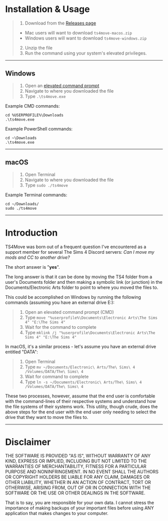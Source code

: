 # Installation & Usage
> 1. Download from the [Releases page](https://github.com/hextrace/TS4move/releases/)
> - Mac users will want to download `ts4move-macos.zip`
> - Windows users will want to download `ts4move-windows.zip`
> 2. Unzip the file
> 3. Run the command using your system's elevated privileges.

---
## Windows
> 1. Open an [elevated command prompt](https://www.lifewire.com/how-to-open-an-elevated-command-prompt-2618088)
> 2. Navigate to where you downloaded the file
> 3. Type `.\ts4move.exe`

Example CMD commands:
```commandline
cd %USERPROFILE%\Downloads
.\ts4move.exe
```

Example PowerShell commands:
```commandline
cd ~\Downloads
.\ts4move.exe
```
---
## macOS
> 1. Open Terminal
> 2. Navigate to where you downloaded the file
> 3. Type `sudo ./ts4move`

Example Terminal commands:
```commandline
cd ~/Downloads/
sudo ./ts4move
```
---
# Introduction
TS4Move was born out of a frequent question I've encountered as a support member for several The Sims 4 Discord servers: *Can I move my mods and CC to another drive?*

The short answer is "**yes**".

The long answer is that it can be done by moving the TS4 folder from a user's Documents folder and then making a symbolic link (or junction) in the Documents/Electronic Arts folder to point to where you moved the files to.

This could be accomplished on Windows by running the following commands (assuming you have an external drive E:):
> 1. Open an elevated command prompt (CMD)
> 2. Type `move "%userprofile%\Documents\Electronic Arts\The Sims 4" "E:\The Sims 4"`
> 3. Wait for the command to complete
> 4. Type `mklink /j "%userprofile\Documents\Electronic Arts\The Sims 4" "E:\The Sims 4"`

In macOS, it's a similar process - let's assume you have an external drive entitled "DATA":
> 1. Open Terminal
> 2. Type `mv ~/Documents/Electronic\ Arts/The\ Sims\ 4 /Volumes/DATA/The\ Sims\ 4`
> 3. Wait for command to complete
> 4. Type `ln -s ~/Documents/Electronic\ Arts/The\ Sims\ 4 /Volumes/DATA/The\ Sims\ 4`

These two processes, however, assume that the end user is comfortable with the command-lines of their respective systems and understand how the file systems of their systems work. This utility, though crude, does the above steps for the end user with the end user only needing to select the drive that they want to move the files to.

---
# Disclaimer
THE SOFTWARE IS PROVIDED "AS IS", WITHOUT WARRANTY OF ANY KIND, EXPRESS OR IMPLIED, INCLUDING BUT NOT LIMITED TO THE WARRANTIES OF MERCHANTABILITY, FITNESS FOR A PARTICULAR PURPOSE AND NONINFRINGEMENT. IN NO EVENT SHALL THE AUTHORS OR COPYRIGHT HOLDERS BE LIABLE FOR ANY CLAIM, DAMAGES OR OTHER LIABILITY, WHETHER IN AN ACTION OF CONTRACT, TORT OR OTHERWISE, ARISING FROM, OUT OF OR IN CONNECTION WITH THE SOFTWARE OR THE USE OR OTHER DEALINGS IN THE SOFTWARE.

That is to say, you are responsible for your own data. I cannot stress the importance of making backups of your important files before using ANY application that makes changes to your computer. 